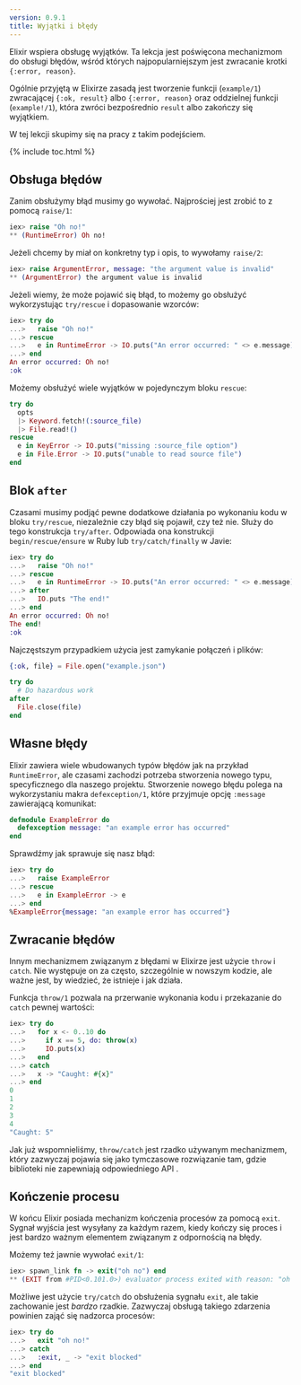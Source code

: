 ```yaml
---
version: 0.9.1
title: Wyjątki i błędy
---
```


Elixir wspiera obsługę wyjątków. Ta lekcja jest poświęcona mechanizmom do obsługi błędów, wśród których najpopularniejszym jest zwracanie krotki `{:error, reason}`. 

Ogólnie przyjętą w Elixirze zasadą jest tworzenie funkcji (`example/1`) zwracającej `{:ok, result}` albo `{:error, reason}` oraz oddzielnej funkcji (`example!/1`), która zwróci bezpośrednio `result` albo zakończy się wyjątkiem.

W tej lekcji skupimy się na pracy z takim podejściem.

{% include toc.html %}

## Obsługa błędów

Zanim obsłużymy błąd musimy go wywołać. Najprościej jest zrobić to z pomocą `raise/1`:

```elixir
iex> raise "Oh no!"
** (RuntimeError) Oh no!
```

Jeżeli chcemy by miał on konkretny typ i opis, to wywołamy `raise/2`:

```elixir
iex> raise ArgumentError, message: "the argument value is invalid"
** (ArgumentError) the argument value is invalid
```

Jeżeli wiemy, że może pojawić się błąd, to możemy go obsłużyć wykorzystując `try/rescue` i dopasowanie wzorców:

```elixir
iex> try do
...>   raise "Oh no!"
...> rescue
...>   e in RuntimeError -> IO.puts("An error occurred: " <> e.message)
...> end
An error occurred: Oh no!
:ok
```

Możemy obsłużyć wiele wyjątków w pojedynczym bloku `rescue`:

```elixir
try do
  opts
  |> Keyword.fetch!(:source_file)
  |> File.read!()
rescue
  e in KeyError -> IO.puts("missing :source_file option")
  e in File.Error -> IO.puts("unable to read source file")
end
```

## Blok `after`

Czasami musimy podjąć pewne dodatkowe działania po wykonaniu kodu w bloku `try/rescue`, niezależnie czy błąd się pojawił, czy też nie.  Służy do tego konstrukcja `try/after`.  Odpowiada ona konstrukcji `begin/rescue/ensure` w Ruby lub `try/catch/finally` w Javie:

```elixir
iex> try do
...>   raise "Oh no!"
...> rescue
...>   e in RuntimeError -> IO.puts("An error occurred: " <> e.message)
...> after
...>   IO.puts "The end!"
...> end
An error occurred: Oh no!
The end!
:ok
```

Najczęstszym przypadkiem użycia jest zamykanie połączeń i plików:

```elixir
{:ok, file} = File.open("example.json")

try do
  # Do hazardous work
after
  File.close(file)
end
```

## Własne błędy

Elixir zawiera wiele wbudowanych typów błędów jak na przykład `RuntimeError`, ale czasami zachodzi potrzeba stworzenia nowego typu, specyficznego dla naszego projektu.  Stworzenie nowego błędu polega na wykorzystaniu makra  `defexception/1`, które przyjmuje opcję `:message` zawierającą komunikat:

```elixir
defmodule ExampleError do
  defexception message: "an example error has occurred"
end
```

Sprawdźmy jak sprawuje się nasz błąd:

```elixir
iex> try do
...>   raise ExampleError
...> rescue
...>   e in ExampleError -> e
...> end
%ExampleError{message: "an example error has occurred"}
```

## Zwracanie błędów

Innym mechanizmem związanym z błędami w Elixirze jest użycie `throw` i `catch`.  Nie występuje on za często, szczególnie w nowszym kodzie, ale ważne jest, by wiedzieć, że istnieje i jak działa.

Funkcja `throw/1` pozwala na przerwanie wykonania kodu i przekazanie do `catch` pewnej wartości:

```elixir
iex> try do
...>   for x <- 0..10 do
...>     if x == 5, do: throw(x)
...>     IO.puts(x)
...>   end
...> catch
...>   x -> "Caught: #{x}"
...> end
0
1
2
3
4
"Caught: 5"
```

Jak już wspomnieliśmy, `throw/catch` jest rzadko używanym mechanizmem, który zazwyczaj pojawia się jako tymczasowe rozwiązanie tam, gdzie biblioteki nie zapewniają odpowiedniego API .

## Kończenie procesu

W końcu Elixir posiada mechanizm kończenia procesów za pomocą `exit`. Sygnał wyjścia jest wysyłany za każdym razem, kiedy kończy się proces i jest bardzo ważnym elementem związanym z odpornością na błędy.

Możemy też jawnie wywołać `exit/1`:

```elixir
iex> spawn_link fn -> exit("oh no") end
** (EXIT from #PID<0.101.0>) evaluator process exited with reason: "oh no"
```

Możliwe jest użycie `try/catch` do obsłużenia sygnału `exit`, ale takie zachowanie jest _bardzo_ rzadkie. Zazwyczaj obsługą takiego zdarzenia powinien zająć się nadzorca procesów:

```elixir
iex> try do
...>   exit "oh no!"
...> catch
...>   :exit, _ -> "exit blocked"
...> end
"exit blocked"
```
